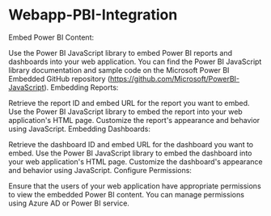 # Webapp-PBI-Integration
Embed Power BI Content:

Use the Power BI JavaScript library to embed Power BI reports and dashboards into your web application.
You can find the Power BI JavaScript library documentation and sample code on the Microsoft Power BI Embedded GitHub repository (https://github.com/Microsoft/PowerBI-JavaScript).
Embedding Reports:

Retrieve the report ID and embed URL for the report you want to embed.
Use the Power BI JavaScript library to embed the report into your web application's HTML page.
Customize the report's appearance and behavior using JavaScript.
Embedding Dashboards:

Retrieve the dashboard ID and embed URL for the dashboard you want to embed.
Use the Power BI JavaScript library to embed the dashboard into your web application's HTML page.
Customize the dashboard's appearance and behavior using JavaScript.
Configure Permissions:

Ensure that the users of your web application have appropriate permissions to view the embedded Power BI content.
You can manage permissions using Azure AD or Power BI service.
